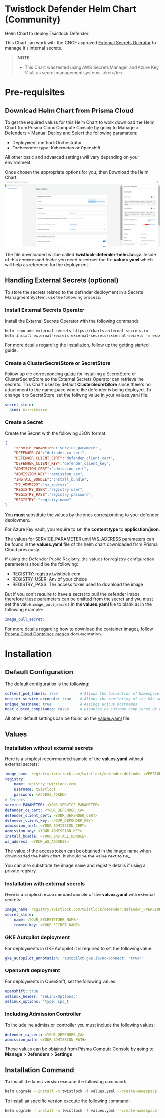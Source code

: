 # Twistlock Defender Helm Chart (Community)

Helm Chart to deploy Twistlock Defender.

This Chart can work with the CNCF approved [External Secrets Operator](https://external-secrets.io/latest) to manage it's internal secrets.

> **NOTE**
>
> * This Chart was tested using AWS Secrets Manager and Azure Key Vault as secret management systems.
>   `<br></br>`

# Pre-requisites

## Download Helm Chart from Prisma Cloud

To get the required values for this Helm Chart to work download the Helm Chart from Prisma Cloud Compute Console by going to Manage > Defenders > Manual Deploy and Select the following paramaters:

- Deployment method: Orchestrator
- Orchestrator type: Kubernetes or Openshift

All other basic and advanced settings will vary depending on your environment.

Once chosen the appropriate options for you, then Download the Helm Chart:
![Download Helm Chart](./images/helm-download.png)

The file downloaded will be called **twistlock-defender-helm.tar.gz**. Inside of this compressed folder you need to extract the file **values.yaml** which will help as reference for the deployment.

## Handling External Secrets (optional)

To store the secrets related to the defender deployment in a Secrets Managment System, use the following process:

### Install External Secrets Operator

Install the External Secrets Operator with the following commands

```bash
helm repo add external-secrets https://charts.external-secrets.io
helm install external-secrets external-secrets/external-secrets -n external-secrets --create-namespace
```

For more details regarding the installation, follow up the [getting started](https://external-secrets.io/latest/introduction/getting-started/) guide.

### Create a ClusterSecretStore or SecretStore

Follow up the corresponding [guide](https://external-secrets.io/latest/provider/aws-secrets-manager/) for installing a SecretStore or ClusterSecretStore so the External Secrets Operator can retrieve the secrets. This Chart uses by default **ClusterSecretStore** since there's no attachment to the namespace where the defender is being deployed. To change it to SecretStore, set the follwing value in your values.yaml file:

```yaml
secret_store:                             
  kind: SecretStore
```

### Create a Secret

Create the Secret with the following JSON format:

```json
{
    "SERVICE_PARAMETER":"service_parameter",
    "DEFENDER_CA":"defender_ca_cert",
    "DEFENDER_CLIENT_CERT":"defender_client_cert",
    "DEFENDER_CLIENT_KEY":"defender_client_key",
    "ADMISSION_CERT":"admission_cert",
    "ADMISSION_KEY":"admission_key",
    "INSTALL_BUNDLE":"install_bundle",
    "WS_ADDRESS":"ws_address",
    "REGISTRY_USER":"registry.user",
    "REGISTRY_PASS":"registry.password",
    "REGISTRY":"registry.name"
}
```

You **must** substitute the values by the ones corresponding to your defender deployment.

For Azure Key vault, you require to set the **content type** to **application/json**.

The values for SERVICE_PARAMETER until WS_ADDRESS parameters can be found in the **values.yaml** file of the helm chart downloaded from Prisma Cloud previously.

If using the Defender Public Registry, the values for registry configuration parameters should be the following:

- REGISTRY: registry.twistlock.com
- REGISTRY_USER: Any of your choice
- REGISTRY_PASS: The access token used to download the image

But if you don't require to have a secret to pull the defender image, therefore these parameters can be omitted from the secret and you must set the value ``image_pull_secret`` in the **values.yaml** file to blank as in the following example:

```yaml
image_pull_secret:
```

For more details regarding how to download the container images, follow [Prisma Cloud Container Images](https://docs.prismacloud.io/en/compute-edition/32/admin-guide/install/deploy-console/container-images) documentation.

# Installation

## Default Configuration

The default configuration is the following:

```yaml
collect_pod_labels: true          # Allows the Collection of Namespace an Deployment labels to be part of the labels detected in Prisma
monitor_service_accounts: true    # Allows the monitoring of the k8s service accounts
unique_hostname: true             # Assings unique hostnames
host_custom_compliance: false     # Disables de custome compliance of hosts
```

All other default settings can be found un the [values.yaml](https://github.com/PaloAltoNetworks/twistlock-defender-helm/blob/main/twistlock-defender/values.yaml) file.

## Values

### Installation without external secrets

Here is a simplest recommended sample of the **values.yaml** without external secrets:

```yaml
image_name: registry.twistlock.com/twistlock/defender:defender_<VERSION>
registry:
    name: registry.twistlock.com
    username: twistlock
    password: <ACCESS_TOKEN>
# Secrets
service_PARAMETER: <YOUR_SERVICE_PARAMETER>
defender_ca_cert: <YOUR_DEFENDER_CA>
defender_client_cert: <YOUR_DEFENDER_CERT>
defender_client_key: <YOUR_DEFENDER_KEY>
admission_cert: <YOUR_ADMISSION_CERT>
admission_key: <YOUR_ADMISSION_KEY> 
install_bundle: <YOUR_INSTALL_BUNDLE>
ws_address: <YOUR_WS_ADDRESS>
```

The value of the access token can be obtained in the image name when downloaded the helm chart. It should be the value next to *tw_*.

You can also substitute the image name and registry details if using a private registry.

### Installation with external secrets

Here is a simplest recommended sample of the **values.yaml** with external secrets:

```yaml
image_name: registry.twistlock.com/twistlock/defender:defender_<VERSION>
secret_store:
    name: <YOUR_SECRETSTORE_NAME>
    remote_key: <YOUR_SECRET_NAME>
```

### GKE Autopilot deployment

For deployments in GKE Autopilot it is required to set the following value:

```yaml
gke_autopilot_annotation: 'autopilot.gke.io/no-connect: "true"'
```

### OpenShift deployment

For deployments in OpenShift, set the following values:

```yaml
openshift: true
selinux_header: 'seLinuxOptions:'
selinux_options: 'type: spc_t'
```

### Including Admission Controller

To include the admission controller you must include the following values:

```yaml
defender_ca_cert: <YOUR_DEFENDER_CA>
admission_path: <YOUR_ADMISSION_PATH>
```

These values can be obtained from Prisma Compute Console by going to **Manage** > **Defenders** > **Settings**

## Installation Command

To install the latest version execute the following command:

```bash
helm upgrade --install -n twistlock -f values.yaml --create-namespace --repo https://paloaltonetworks.github.io/twistlock-defender-helm twistlock-defender twistlock-defender
```

To install an specific version execute the following command:

```bash
helm upgrade --install -n twistlock -f values.yaml --create-namespace --repo https://paloaltonetworks.github.io/twistlock-defender-helm --version <VERSION> twistlock-defender twistlock-defender
```
